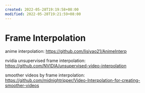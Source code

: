 ```yaml
---
created: 2022-05-28T19:19:58+08:00
modified: 2022-05-28T19:21:59+08:00
---
```


# Frame Interpolation

anime interpolation:
https://github.com/lisiyao21/AnimeInterp

nvidia unsupervised frame interpolation:
https://github.com/NVIDIA/unsupervised-video-interpolation

smoother videos by frame interpolation:
https://github.com/midnightripper/Video-Interpolation-for-creating-smoother-videos
